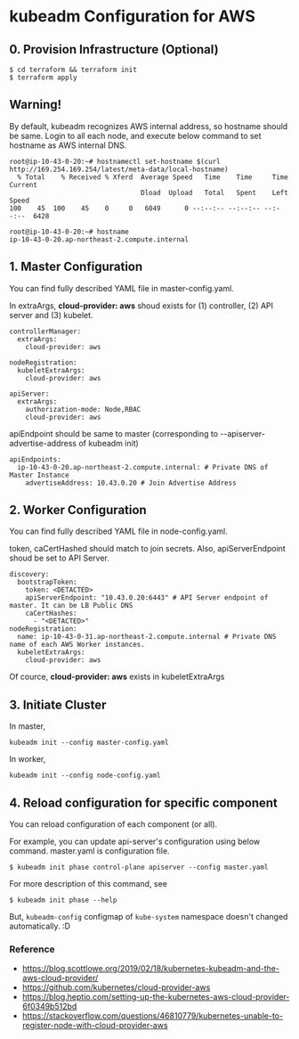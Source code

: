 # kubeadm Configuration for AWS

## 0. Provision Infrastructure (Optional)

```
$ cd terraform && terraform init
$ terraform apply
```
## Warning!

By default, kubeadm recognizes AWS internal address, so hostname should be same. 
Login to all each node, and execute below command to set hostname as AWS internal DNS.

```
root@ip-10-43-0-20:~# hostnamectl set-hostname $(curl http://169.254.169.254/latest/meta-data/local-hostname)
  % Total    % Received % Xferd  Average Speed   Time    Time     Time  Current
                                 Dload  Upload   Total   Spent    Left  Speed
100    45  100    45    0     0   6049      0 --:--:-- --:--:-- --:--:--  6428

root@ip-10-43-0-20:~# hostname
ip-10-43-0-20.ap-northeast-2.compute.internal
```

## 1. Master Configuration
You can find fully described YAML file in master-config.yaml.

In extraArgs, **cloud-provider: aws** shoud exists for (1) controller, (2) API server and (3) kubelet.

```
controllerManager:
  extraArgs:
    cloud-provider: aws
```

```
nodeRegistration:
  kubeletExtraArgs:
    cloud-provider: aws
```

```
apiServer:
  extraArgs:
    authorization-mode: Node,RBAC
    cloud-provider: aws
```

apiEndpoint should be same to master (corresponding to --apiserver-advertise-address of kubeadm init)

```
apiEndpoints:
  ip-10-43-0-20.ap-northeast-2.compute.internal: # Private DNS of Master Instance
    advertiseAddress: 10.43.0.20 # Join Advertise Address
```



## 2. Worker Configuration
You can find fully described YAML file in node-config.yaml.

token, caCertHashed should match to join secrets. Also, apiServerEndpoint shoud be set to API Server.

```
discovery:
  bootstrapToken:
    token: <DETACTED>
    apiServerEndpoint: "10.43.0.20:6443" # API Server endpoint of master. It can be LB Public DNS
    caCertHashes:
      - "<DETACTED>"
nodeRegistration:
  name: ip-10-43-0-31.ap-northeast-2.compute.internal # Private DNS name of each AWS Worker instances.
  kubeletExtraArgs:
    cloud-provider: aws
```

Of cource, **cloud-provider: aws** exists in kubeletExtraArgs

## 3. Initiate Cluster
In master,
```
kubeadm init --config master-config.yaml
```
In worker,
```
kubeadm init --config node-config.yaml
```

## 4. Reload configuration for specific component
You can reload configuration of each component (or all). 

For example, you can update api-server's configuration using below command. master.yaml is configuration file.

```
$ kubeadm init phase control-plane apiserver --config master.yaml
```

For more description of this command, see 

```
$ kubeadm init phase --help
```

But, `kubeadm-config` configmap of `kube-system` namespace doesn't changed automatically. :D

### Reference
- https://blog.scottlowe.org/2019/02/18/kubernetes-kubeadm-and-the-aws-cloud-provider/
- https://github.com/kubernetes/cloud-provider-aws
- https://blog.heptio.com/setting-up-the-kubernetes-aws-cloud-provider-6f0349b512bd
- https://stackoverflow.com/questions/46810779/kubernetes-unable-to-register-node-with-cloud-provider-aws
